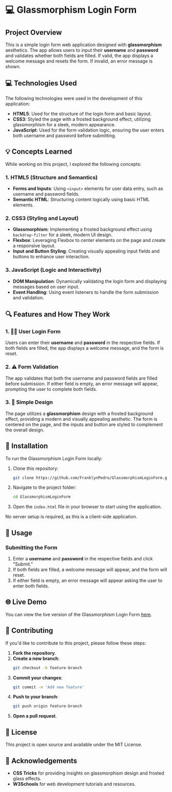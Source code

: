 # 💻 Glassmorphism Login Form

## Project Overview
This is a simple login form web application designed with **glassmorphism** aesthetics. The app allows users to input their **username** and **password** and validates whether both fields are filled. If valid, the app displays a welcome message and resets the form. If invalid, an error message is shown.

## 💻 Technologies Used
The following technologies were used in the development of this application:
- **HTML5**: Used for the structure of the login form and basic layout.
- **CSS3**: Styled the page with a frosted background effect, utilizing glassmorphism for a sleek, modern appearance.
- **JavaScript**: Used for the form validation logic, ensuring the user enters both username and password before submitting.

## 💡 Concepts Learned
While working on this project, I explored the following concepts:

### 1. **HTML5 (Structure and Semantics)**
   - **Forms and Inputs**: Using `<input>` elements for user data entry, such as username and password fields.
   - **Semantic HTML**: Structuring content logically using basic HTML elements.

### 2. **CSS3 (Styling and Layout)**
   - **Glassmorphism**: Implementing a frosted background effect using `backdrop-filter` for a sleek, modern UI design.
   - **Flexbox**: Leveraging Flexbox to center elements on the page and create a responsive layout.
   - **Input and Button Styling**: Creating visually appealing input fields and buttons to enhance user interaction.

### 3. **JavaScript (Logic and Interactivity)**
   - **DOM Manipulation**: Dynamically validating the login form and displaying messages based on user input.
   - **Event Handling**: Using event listeners to handle the form submission and validation.

## 🔍 Features and How They Work

### 1. 🧑‍💻 User Login Form
Users can enter their **username** and **password** in the respective fields. If both fields are filled, the app displays a welcome message, and the form is reset.

### 2. ⚠️ Form Validation
The app validates that both the username and password fields are filled before submission. If either field is empty, an error message will appear, prompting the user to complete both fields.

### 3. 📐 Simple Design
The page utilizes a **glassmorphism** design with a frosted background effect, providing a modern and visually appealing aesthetic. The form is centered on the page, and the inputs and button are styled to complement the overall design.

## 🚀 Installation
To run the Glassmorphism Login Form locally:

1. Clone this repository:

    ```bash
    git clone https://github.com/FranklynPedro/GlassmorphismLoginForm.git
    ```

2. Navigate to the project folder:

    ```bash
    cd GlassmorphismLoginForm
    ```

3. Open the `index.html` file in your browser to start using the application.

No server setup is required, as this is a client-side application.

## 📐 Usage

### Submitting the Form
1. Enter a **username** and **password** in the respective fields and click "Submit."
2. If both fields are filled, a welcome message will appear, and the form will reset.
3. If either field is empty, an error message will appear asking the user to enter both fields.

## 🌐 Live Demo
You can view the live version of the Glassmorphism Login Form [here](https://franklynpedro.github.io/GlassmorphismLoginForm/).

## 🤝 Contributing
If you'd like to contribute to this project, please follow these steps:

1. **Fork the repository**.
2. **Create a new branch**:
    ```bash
    git checkout -b feature-branch
    ```
3. **Commit your changes**:
    ```bash
    git commit -m 'Add new feature'
    ```
4. **Push to your branch**:
    ```bash
    git push origin feature-branch
    ```
5. **Open a pull request**.

## 📜 License
This project is open source and available under the MIT License.

## 🙏 Acknowledgements
- **CSS Tricks** for providing insights on glassmorphism design and frosted glass effects.
- **W3Schools** for web development tutorials and resources.
